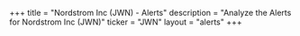 +++
title = "Nordstrom Inc (JWN) - Alerts"
description = "Analyze the Alerts for Nordstrom Inc (JWN)"
ticker = "JWN"
layout = "alerts"
+++

